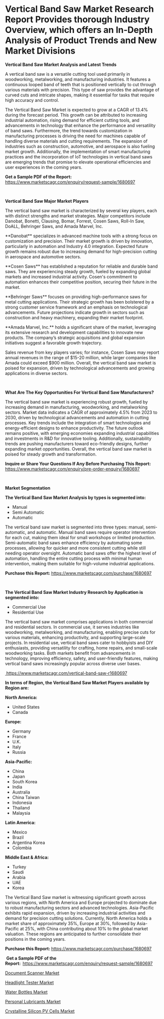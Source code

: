 <p><h1>Vertical Band Saw Market Research Report Provides thorough Industry Overview, which offers an In-Depth Analysis of Product Trends and New Market Divisions</h1></p><p><strong>Vertical Band Saw Market Analysis and Latest Trends</strong></p>
<p><p>A vertical band saw is a versatile cutting tool used primarily in woodworking, metalworking, and manufacturing industries. It features a continuous looped band of teeth that is positioned vertically to cut through various materials with precision. This type of saw provides the advantage of curved cuts and intricate shapes, making it essential for tasks that require high accuracy and control.</p><p>The Vertical Band Saw Market is expected to grow at a CAGR of 13.4% during the forecast period. This growth can be attributed to increasing industrial automation, rising demand for efficient cutting tools, and advancements in technology that enhance the performance and versatility of band saws. Furthermore, the trend towards customization in manufacturing processes is driving the need for machines capable of handling diverse materials and cutting requirements. The expansion of industries such as construction, automotive, and aerospace is also fueling market growth. Additionally, the implementation of smart manufacturing practices and the incorporation of IoT technologies in vertical band saws are emerging trends that promise to elevate operational efficiencies and user experiences in the coming years.</p></p>
<p><strong>Get a Sample PDF of the Report:&nbsp;</strong> <a href="https://www.marketscagr.com/enquiry/request-sample/1680697?utm_campaign=1097&utm_medium=2&utm_source=Github&utm_content=ia&utm_term=16122024&utm_id=vertical-band-saw">https://www.marketscagr.com/enquiry/request-sample/1680697</a></p>
<p>&nbsp;</p>
<p><strong>Vertical Band Saw Major Market Players</strong></p>
<p><p>The vertical band saw market is characterized by several key players, each with distinct strengths and market strategies. Major competitors include Danobat, Bonetti, Clausing, Bomar, Forrest, Cosen Saws, Roll-In Saw, DoALL, Behringer Saws, and Amada Marvel, Inc.</p><p>**Danobat** specializes in advanced machine tools with a strong focus on customization and precision. Their market growth is driven by innovation, particularly in automation and Industry 4.0 integration. Expected future growth remains robust due to increasing demand for high-precision cutting in aerospace and automotive sectors.</p><p>**Cosen Saws** has established a reputation for reliable and durable band saws. They are experiencing steady growth, fueled by expanding global markets and increased industrial activity. Cosen's commitment to automation enhances their competitive position, securing their future in the market.</p><p>**Behringer Saws** focuses on providing high-performance saws for metal cutting applications. Their strategic growth has been bolstered by a strong customer service framework and an emphasis on technological advancements. Future projections indicate growth in sectors such as construction and heavy machinery, expanding their market footprint.</p><p>**Amada Marvel, Inc.** holds a significant share of the market, leveraging its extensive research and development capabilities to innovate new products. The company’s strategic acquisitions and global expansion initiatives suggest a favorable growth trajectory. </p><p>Sales revenue from key players varies; for instance, Cosen Saws may report annual revenues in the range of $15-20 million, while larger companies like Amada could exceed $900 million. Overall, the vertical band saw market is poised for expansion, driven by technological advancements and growing applications in diverse sectors.</p></p>
<p>&nbsp;</p>
<p><strong>What Are The Key Opportunities For Vertical Band Saw Manufacturers?</strong></p>
<p><p>The vertical band saw market is experiencing robust growth, fueled by increasing demand in manufacturing, woodworking, and metalworking sectors. Market data indicates a CAGR of approximately 4.5% from 2023 to 2030, driven by technological advancements and automation in cutting processes. Key trends include the integration of smart technologies and energy-efficient designs to enhance productivity. The future outlook remains positive, with emerging economies expanding industrial capabilities and investments in R&D for innovative tooling. Additionally, sustainability trends are pushing manufacturers toward eco-friendly designs, further expanding market opportunities. Overall, the vertical band saw market is poised for steady growth and transformation.</p></p>
<p><strong>Inquire or Share Your Questions If Any Before Purchasing This Report:</strong> <a href="https://www.marketscagr.com/enquiry/pre-order-enquiry/1680697?utm_campaign=1097&utm_medium=2&utm_source=Github&utm_content=ia&utm_term=16122024&utm_id=vertical-band-saw">https://www.marketscagr.com/enquiry/pre-order-enquiry/1680697</a></p>
<p>&nbsp;</p>
<p><strong>Market Segmentation</strong></p>
<p><strong>The Vertical Band Saw Market Analysis by types is segmented into:</strong></p>
<p><ul><li>Manual</li><li>Semi Automatic</li><li>Automatic</li></ul></p>
<p><p>The vertical band saw market is segmented into three types: manual, semi-automatic, and automatic. Manual band saws require operator intervention for each cut, making them ideal for small workshops or limited production. Semi-automatic band saws enhance efficiency by automating some processes, allowing for quicker and more consistent cutting while still needing operator oversight. Automatic band saws offer the highest level of automation, handling the entire cutting process with minimal human intervention, making them suitable for high-volume industrial applications.</p></p>
<p><strong>Purchase this Report:&nbsp;</strong><a href="https://www.marketscagr.com/purchase/1680697?utm_campaign=1097&utm_medium=2&utm_source=Github&utm_content=ia&utm_term=16122024&utm_id=vertical-band-saw">https://www.marketscagr.com/purchase/1680697</a></p>
<p>&nbsp;</p>
<p><strong>The Vertical Band Saw Market Industry Research by Application is segmented into:</strong></p>
<p><ul><li>Commercial Use</li><li>Residential Use</li></ul></p>
<p><p>The vertical band saw market comprises applications in both commercial and residential sectors. In commercial use, it serves industries like woodworking, metalworking, and manufacturing, enabling precise cuts for various materials, enhancing productivity, and supporting large-scale projects. In residential use, vertical band saws cater to hobbyists and DIY enthusiasts, providing versatility for crafting, home repairs, and small-scale woodworking tasks. Both markets benefit from advancements in technology, improving efficiency, safety, and user-friendly features, making vertical band saws increasingly popular across diverse user bases.</p></p>
<p><a href="https://www.marketscagr.com/vertical-band-saw-r1680697?utm_campaign=1097&utm_medium=2&utm_source=Github&utm_content=ia&utm_term=16122024&utm_id=vertical-band-saw">&nbsp;https://www.marketscagr.com/vertical-band-saw-r1680697</a></p>
<p><strong>In terms of Region, the Vertical Band Saw Market Players available by Region are:</strong></p>
<p>
    <p> <strong> North America: </strong>
        <ul>
            <li>United States</li>
            <li>Canada</li>
        </ul>
        </p> 
    <p> <strong> Europe: </strong>
        <ul>
            <li>Germany</li>
            <li>France</li>
            <li>U.K.</li>
            <li>Italy</li>
            <li>Russia</li>
        </ul>
        </p> 
    <p> <strong> Asia-Pacific: </strong>
        <ul>
            <li>China</li>
            <li>Japan</li>
            <li>South Korea</li>
            <li>India</li>
            <li>Australia</li>
            <li>China Taiwan</li>
            <li>Indonesia</li>
            <li>Thailand</li>
            <li>Malaysia</li>
        </ul>
        </p> 
    <p> <strong> Latin America: </strong>
        <ul>
            <li>Mexico</li>
            <li>Brazil</li>
            <li>Argentina Korea</li>
            <li>Colombia</li>
        </ul>
        </p> 
    <p> <strong> Middle East & Africa: </strong>
        <ul>
            <li>Turkey</li>
            <li>Saudi</li>
            <li>Arabia</li>
            <li>UAE</li>
            <li>Korea</li>
        </ul>
    </p>
    </p>
<p><p>The Vertical Band Saw market is witnessing significant growth across various regions, with North America and Europe projected to dominate due to robust manufacturing sectors and advanced technologies. Asia-Pacific exhibits rapid expansion, driven by increasing industrial activities and demand for precision cutting solutions. Currently, North America holds a market share of approximately 35%, Europe at 30%, followed by Asia-Pacific at 25%, with China contributing about 10% to the global market valuation. These regions are anticipated to further consolidate their positions in the coming years.</p></p>
<p><strong>Purchase this Report: </strong><a href="https://www.marketscagr.com/purchase/1680697?utm_campaign=1097&utm_medium=2&utm_source=Github&utm_content=ia&utm_term=16122024&utm_id=vertical-band-saw">https://www.marketscagr.com/purchase/1680697</a></p>
<p>&nbsp;<strong>Get a Sample PDF of the Report:&nbsp;&nbsp;</strong><a href="https://www.marketscagr.com/enquiry/request-sample/1680697?utm_campaign=1097&utm_medium=2&utm_source=Github&utm_content=ia&utm_term=16122024&utm_id=vertical-band-saw">https://www.marketscagr.com/enquiry/request-sample/1680697</a></p>
<p><strong></strong></p>
<p><p><a href="https://www.linkedin.com/pulse/forecast-of61-cagr-study-document-scanner-market-analysis-p39ge?utm_campaign=1097&utm_medium=2&utm_source=Github&utm_content=ia&utm_term=16122024&utm_id=vertical-band-saw">Document Scanner Market</a></p><p><a href="https://www.linkedin.com/pulse/future-outlook-headlight-tester-market-20242031-anticipated-ezite?utm_campaign=1097&utm_medium=2&utm_source=Github&utm_content=ia&utm_term=16122024&utm_id=vertical-band-saw">Headlight Tester Market</a></p><p><a href="https://www.linkedin.com/pulse/water-bottles-market-global-share-ranking-overall-sales-demand-xyplf?utm_campaign=1097&utm_medium=2&utm_source=Github&utm_content=ia&utm_term=16122024&utm_id=vertical-band-saw">Water Bottles Market</a></p><p><a href="https://www.linkedin.com/pulse/forecasting-personal-lubricants-market-growth-56-cagr-projections-vtdrf?utm_campaign=1097&utm_medium=2&utm_source=Github&utm_content=ia&utm_term=16122024&utm_id=vertical-band-saw">Personal Lubricants Market</a></p><p><a href="https://www.linkedin.com/pulse/in-depth-crystalline-silicon-pv-cells-market-review-size-va2qf?utm_campaign=1097&utm_medium=2&utm_source=Github&utm_content=ia&utm_term=16122024&utm_id=vertical-band-saw">Crystalline Silicon PV Cells Market</a></p></p>